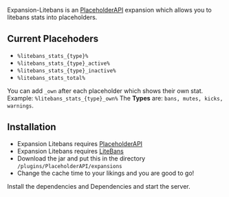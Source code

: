 Expansion-Litebans is an [PlaceholderAPI](https://www.spigotmc.org/resources/placeholderapi.6245/) expansion which allows you to litebans stats into placeholders.

## Current Placehoders

- `%litebans_stats_{type}%`
- `%litebans_stats_{type}_active%`
- `%litebans_stats_{type}_inactive%`
- `%litebans_stats_total%`

You can add `_own` after each placeholder which shows their own stat. Example: `%litebans_stats_{type}_own%`
The **Types** are: `bans, mutes, kicks, warnings`.

## Installation

- Expansion Litebans requires [PlaceholderAPI](https://www.spigotmc.org/resources/placeholderapi.6245/)
- Expansion Litebans requires [LiteBans](https://www.spigotmc.org/resources/litebans.3715/)
- Download the jar and put this in the directory `/plugins/PlaceholderAPI/expansions`
- Change the cache time to your likings and you are good to go!

Install the dependencies and Dependencies and start the server.

